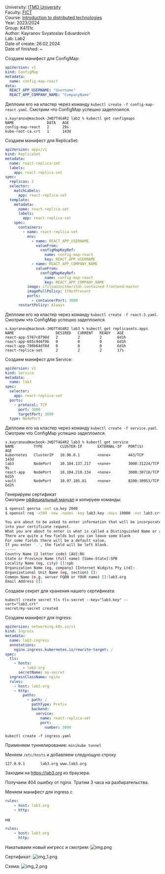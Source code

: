 University: [ITMO University](https://itmo.ru/ru/) \
Faculty: [FICT](https://fict.itmo.ru) \
Course: [Introduction to distributed technologies](https://github.com/itmo-ict-faculty/introduction-to-distributed-technologies) \
Year: 2023/2024 \
Group: K4111c \
Author: Kayranov Svyatoslav Eduardovich \
Lab: Lab2 \
Date of create: 26.02.2024 \
Date of finished: ~

Создаем манифест для ConfigMap:
```yaml
apiVersion: v1
kind: ConfigMap
metadata:
  name: config-map-react
data:
  REACT_APP_USERNAME: "Username"
  REACT_APP_COMPANY_NAME: "CompanyName"
```

Деплоим его на кластер через команду `kubectl create -f config-map-react.yaml`.
Смотрим что ConfigMap успешно задеплоился.
```
s.kayranov@macbook-JHQ7T4G4R2 lab3 % kubectl get configmaps
NAME               DATA   AGE
config-map-react   2      29s
kube-root-ca.crt   1      143d
```

Создаем манифест для ReplicaSet:
```yaml
apiVersion: apps/v1
kind: ReplicaSet
metadata:
  name: react-replica-set
  labels:
    app: react-replica-set
spec:
  replicas: 2
  selector:
    matchLabels:
      app: react-replica-set
  template:
    metadata:
      name: react-replica-set
      labels:
        app: react-replica-set
    spec:
      containers:
        - name: react-replica-set
          env:
            - name: REACT_APP_USERNAME
              valueFrom:
                configMapKeyRef:
                  name: config-map-react
                  key: REACT_APP_USERNAME
            - name: REACT_APP_COMPANY_NAME
              valueFrom:
                configMapKeyRef:
                  name: config-map-react
                  key: REACT_APP_COMPANY_NAME
          image: ifilyaninitmo/itdt-contained-frontend:master
          imagePullPolicy: IfNotPresent
          ports:
            - containerPort: 3000
      restartPolicy: Always
```

Деплоим его на кластер через команду `kubectl create -f react-3.yaml`.
Смотрим что ConfigMap успешно задеплоился.
```
s.kayranov@macbook-JHQ7T4G4R2 lab3 % kubectl get replicasets.apps
NAME                   DESIRED   CURRENT   READY   AGE
react-app-5767c8798d   2         2         2       6d1h
react-app-685c9d4f96   0         0         0       6d1h
react-app-786b64df8d   0         0         0       6d1h
react-replica-set      2         2         2       17s
```

Создаем манифест для Service:
```yaml
apiVersion: v1
kind: Service
metadata:
  name: lab3
spec:
  selector:
    app: react-replica-set
  ports:
    - protocol: TCP
      port: 3000
      targetPort: 3000
  type: NodePort
```

Деплоим его на кластер через команду `kubectl create -f service.yaml`.
Смотрим что ConfigMap успешно задеплоился.
```
s.kayranov@macbook-JHQ7T4G4R2 lab3 % kubectl get service
NAME         TYPE        CLUSTER-IP       EXTERNAL-IP   PORT(S)          AGE
kubernetes   ClusterIP   10.96.0.1        <none>        443/TCP          143d
lab3         NodePort    10.104.137.217   <none>        3000:31224/TCP   9s
react-app    NodePort    10.104.210.134   <none>        3000:30718/TCP   6d1h
vault        NodePort    10.97.105.81     <none>        8200:30953/TCP   6d2h
```

Генерируем сертификат \
Смотрим [оффициальный мануал](https://kubernetes.io/docs/tasks/administer-cluster/certificates/) и копируем команды:
```bash
$ openssl genrsa -out ca.key 2048
$ openssl req -x509 -new -nodes -key lab3.key -days 10000 -out lab3.crt

You are about to be asked to enter information that will be incorporated
into your certificate request.
What you are about to enter is what is called a Distinguished Name or a DN.
There are quite a few fields but you can leave some blank
For some fields there will be a default value,
If you enter '.', the field will be left blank.
-----
Country Name (2 letter code) [AU]:RU
State or Province Name (full name) [Some-State]:SPB
Locality Name (eg, city) []:spb   
Organization Name (eg, company) [Internet Widgits Pty Ltd]:
Organizational Unit Name (eg, section) []:
Common Name (e.g. server FQDN or YOUR name) []:lab3.org
Email Address []:

```
Создаем секрет для хранения нашего сертификата:
```
kubectl create secret tls tls-secret --key="lab3.key" --cert="lab3.crt"
secret/my-secret created
```

Создаем манифест для ingress:
```yaml
apiVersion: networking.k8s.io/v1
kind: Ingress
metadata:
  name: lab3-ingress
  annotations:
    nginx.ingress.kubernetes.io/rewrite-target: /
spec:
  tls:
    - hosts:
        - lab3.org
      secretName: my-secret
  ingressClassName: nginx
  rules:
    - host: lab3.org
    - http:
        paths:
          - path: /
            pathType: Prefix
            backend:
              service:
                name: react-replica-set
                port:
                  number: 3000
```
`kubectl create -f ingress.yaml`

Применяем туннелирование:
`minikube tunnel`

Меняем `/etc/hosts` и добавляем следующую строку
```
127.0.0.1       lab3.org www.lab3.org
```

Заходим на https://lab3.org из браузера.

Получаем 404 ошибку от nginx.
Тратим 3 часа на разбирательства.

Меняем манифест для ingress c
```yaml
rules:
    - host: lab3.org
    - http:
```
на 
```yaml
rules:
    - host: lab3.org
      http:
```

Накатываем новый ингресс и смотрим:
![img.png](img.png)

Сертификат:
![img_1.png](img_1.png)

Схема:
![img_2.png](img_2.png)